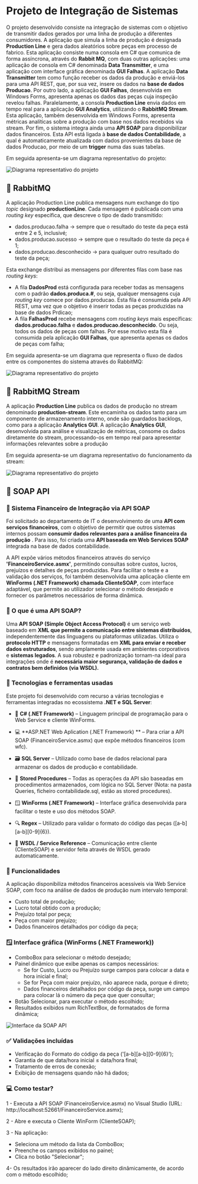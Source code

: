 # Projeto de Integração de Sistemas

O projeto desenvolvido consiste na integração de sistemas com o objetivo de transmitir dados gerados por uma linha de produção a diferentes consumidores. A aplicação que simula a linha de produção é designada **Production Line** e gera dados aleatórios sobre peças em processo de fabrico. Esta aplicação consiste numa consola em C# que comunica de forma assíncrona, através do **Rabbit MQ**, com duas outras aplicações: uma aplicação de consola em C# denominada **Data Transmitter**, e uma aplicação com interface gráfica denominada **GUI Falhas**.
A aplicação **Data Transmitter** tem como função receber os dados da produção e enviá-los para uma API REST, que, por sua vez, insere os dados na **base de dados Producao**. Por outro lado, a aplicação  **GUI Falhas**, desenvolvida em Windows Forms, apresenta apenas os dados das peças cuja inspeção revelou falhas.
Paralelamente, a consola **Production Line** envia dados em tempo real para a aplicação **GUI Analytics**, utilizando o **RabbitMQ Stream**. Esta aplicação, também desenvolvida em Windows Forms, apresenta métricas analíticas sobre a produção com base nos dados recebidos via stream. 
Por fim, o sistema integra ainda uma **API SOAP** para disponibilizar dados financeiros. Esta API está ligada à **base de dados Contabilidade**, a qual é automaticamente atualizada com dados provenientes da base de dados Producao, por meio de um **trigger** numa das suas tabelas.

Em seguida apresenta-se um diagrama representativo do projeto:

![Diagrama representativo do projeto](Diagramas/IntegrationDiagram.png)

## 🐰 RabbitMQ
A aplicação Production Line publica mensagens num exchange do tipo *topic* designado **productionLine**. Cada mensagem é publicada com uma *routing key* específica, que descreve o tipo de dado transmitido:
- dados.producao.falha -> sempre que o resultado do teste da peça está entre 2 e 5, inclusivé;
- dados.producao.sucesso -> sempre que o resultado do teste da peça é 1;
- dados.producao.desconhecido -> para qualquer outro resultado do teste da peça;

Esta exchange distribui as mensagens por diferentes filas com base nas *routing keys*:
- A fila **DadosProd** está configurada para receber todas as mensagens com o padrão **dados.produca.#**, ou seja, qualquer mensagens cuja *routing key* comece por dados.producao. Esta fila é consumida pela API REST, uma vez que o objetivo é inserir todas as peças produzidas na base de dados Prdicao;
- A fila **FalhasProd** recebe mensagens com *routing keys* mais específicas: **dados.producao.falha** e **dados.producao.desconhecido**. Ou seja, todos os dados de peças com falhas. Por esse motivo esta fila é consumida pela aplicação **GUI Falhas**, que apresenta apenas os dados de peças com falha;

Em seguida apresenta-se um diagrama que representa o fluxo de dados entre os componentes do sistema através do RabbitMQ:

![Diagrama representativo do projeto](Diagramas/RabbitMQDiagram.png)

## 🐰 RabbitMQ Stream

A aplicação **Production Line** publica os dados de produção no stream denominado **production-stream**. Este encaminha os dados tanto para um componente de armazenamento interno, onde são guardados backlogs, como para a aplicação **Analytics GUI**.  A aplicação **Analytics GUI**, desenvolvida para análise e visualização de métricas, consome os dados diretamente do stream, processando-os em tempo real para apresentar informações relevantes sobre a produção 

Em seguida apresenta-se um diagrama representativo do funcionamento da stream:

![Diagrama representativo do projeto](Diagramas/RabbitMQStream_Diagram.png)

## 🧼 SOAP API


### 📌 Sistema Financeiro de Integração via API SOAP ###

Foi solicitado ao departamento de IT o desenvolvimento de uma **API com serviços financeiros**, com o objetivo de permitir que outros sistemas internos possam **consumir dados relevantes para a análise financeira da produção** . Para isso, foi criada uma **API baseada em Web Services SOAP** integrada na base de dados contabilidade.

A API expõe vários métodos financeiros através do serviço **'FinanceiroService.asmx'**, permitindo consultas sobre custos, lucros, prejuízos e detalhes de peças produzidas. Para facilitar o teste e a validação dos serviços, foi também desenvolvida uma aplicação cliente em **WinForms (.NET Framework) chamada ClienteSOAP**, com interface adaptável, que permite ao utilizador selecionar o método desejado e fornecer os parâmetros necessários de forma dinâmica.



### 📌 O que é uma API SOAP? ###

Uma **API SOAP (Simple Object Access Protocol)** é um serviço web baseado em **XML que permite a comunicação entre sistemas distribuídos**, independentemente das linguagens ou plataformas utilizadas. Utiliza o **protocolo HTTP** e mensagens formatadas em **XML para enviar e receber dados estruturados**, sendo amplamente usada em ambientes corporativos e **sistemas legados**. A sua robustez e padronização tornam-na ideal para integrações onde é **necessária maior segurança, validação de dados e contratos bem definidos (via WSDL).**



### 🧩 Tecnologias e ferramentas usadas ###

Este projeto foi desenvolvido com recurso a várias tecnologias e ferramentas integradas no ecossistema **.NET e SQL Server**:

  * 🔧 **C# (.NET Framework)** – Linguagem principal de programação para o Web Service e cliente WinForms.
  
  * 💻 **ASP.NET Web Aplication (.NET Framework) ** – Para criar a API SOAP (FinanceiroService.asmx) que expõe métodos financeiros (com wfc).
  
  * 🗃️ **SQL Server** – Utilizado como base de dados relacional para armazenar os dados de produção e contabilidade.
  
  * 🧪 **Stored Procedures** – Todas as operações da API são baseadas em procedimentos armazenados, com lógica no SQL Server (Nota: na pasta Queries, ficheiro contabilidade.sql, estão as stored procedures).
  
  * 🪟 **WinForms (.NET Framework)** – Interface gráfica desenvolvida para facilitar o teste e uso dos métodos SOAP.
  
  * 🔍 **Regex** – Utilizado para validar o formato do código das peças ([a-b][a-b][0-9]{6}).
  
  * 🔗 **WSDL / Service Reference** – Comunicação entre cliente (ClienteSOAP) e servidor feita através de WSDL gerado automaticamente.



### 🔧 Funcionalidades ###
A aplicação disponibiliza métodos financeiros acessíveis via Web Service SOAP, com foco na análise de dados de produção num intervalo temporal:
 * Custo total de produção;
 * Lucro total obtido com a produção;
 * Prejuízo total por peça; 
 * Peça com maior prejuízo;
 * Dados financeiros detalhados por código da peça;



### 🪟 Interface gráfica (WinForms (.NET Framework)) ###

  * ComboBox para selecionar o método desejado;
  * Painel dinâmico que exibe apenas os campos necessários:
  	- Se for Custo, Lucro ou Prejuízo surge campos para colocar a data e hora inicial e final;
  	- Se for Peça com maior prejuízo, não aparece nada, porque é direto;
  	- Dados financeiros detalhados por código da peça, surge um campo para colocar lá o número da peça que quer consultar;
  * Botão Selecionar, para executar o método escolhido;
  * Resultados exibidos num RichTextBox, de formatados de forma dinâmica;

![Interface da SOAP API](Diagramas/Demo_Interface.png)

### ✅ Validações incluídas ###

- Verificação do Formato do código da peça ('[a-b][a-b][0-9]{6}');
- Garantia de que data/hora inicial ≤ data/hora final;
- Tratamento de erros de conexão;
- Exibição de mensagens quando não há dados;



### 💻 Como testar? ###

1 - Executa a API SOAP (FinanceiroService.asmx) no Visual Studio (URL: http://localhost:52661/FinanceiroService.asmx); 
    
2 - Abre e executa o Cliente WinForm (ClienteSOAP); 
  
3 - Na aplicação:	
* Seleciona um método da lista da ComboBox;
* Preenche os campos exibidos no painel;
* Clica no botão "Selecionar"; 
    
4- Os resultados irão aparecer do lado direito dinâmicamente, de acordo com o método escolhido;
